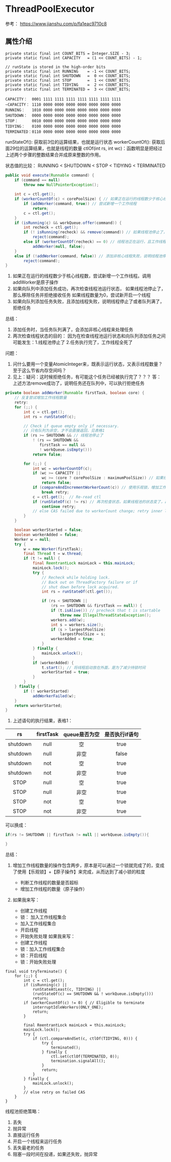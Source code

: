 # ThreadPoolExecutor
参考： https://www.jianshu.com/p/fa1eac9710c8

## 属性介绍

```
private static final int COUNT_BITS = Integer.SIZE - 3;
private static final int CAPACITY   = (1 << COUNT_BITS) - 1;

// runState is stored in the high-order bits
private static final int RUNNING    = -1 << COUNT_BITS;
private static final int SHUTDOWN   =  0 << COUNT_BITS;
private static final int STOP       =  1 << COUNT_BITS;
private static final int TIDYING    =  2 << COUNT_BITS;
private static final int TERMINATED =  3 << COUNT_BITS;
```

```
CAPACITY：  0001 1111 1111 1111 1111 1111 1111 1111
~CAPACITY： 1110 0000 0000 0000 0000 0000 0000 0000
RUNNING：   1010 0000 0000 0000 0000 0000 0000 0000
SHUTDOWN：  0000 0000 0000 0000 0000 0000 0000 0000
STOP：      0010 0000 0000 0000 0000 0000 0000 0000
TIDYING：   0100 0000 0000 0000 0000 0000 0000 0000
TERMINATED：0110 0000 0000 0000 0000 0000 0000 0000
```

runStateOf(): 获取前3位的运算结果，也就是运行状态
workerCountOf(): 获取后面29位的运算结果，也就是线程的数量
ctlOf(int rs, int wc)：函数明显是把经过上述两个步骤的整数结果合并成原来整数的作用。

状态值的比较： RUNNING < SHUTDOWN < STOP < TIDYING < TERMINATED


```java
public void execute(Runnable command) {
	if (command == null)
		throw new NullPointerException();
		
	int c = ctl.get();
	if (workerCountOf(c) < corePoolSize) { // 如果正在运行的线程数少于核心线程数
		if (addWorker(command, true)) // 尝试新增一个工作线程
			return;
		c = ctl.get();
	}
	if (isRunning(c) && workQueue.offer(command)) {
		int recheck = ctl.get();
		if (! isRunning(recheck) && remove(command)) // 如果线程池停止了，则从队列移除任务，并且拒绝任务。疑问：这时候拒绝任务，有可能这个任务已经被执行完了？？？
			reject(command);
		else if (workerCountOf(recheck) == 0) // 线程池正在运行，且工作线程等于0，新增一个工作线程
			addWorker(null, false);
	}
	else if (!addWorker(command, false)) // 添加非核心线程失败，说明线程池停止了或者队列满了，拒绝任务。
		reject(command);
}
```

1. 如果正在运行的线程数少于核心线程数，尝试新增一个工作线程。调用addWorker是原子操作
2. 如果向队列中添加任务成功，再次检查线程池运行状态，
								如果线程池停止了，那么移除任务并拒绝接收任务
								如果线程数量为0，尝试新开启一个线程
3. 如果向队列添加任务失败，且添加线程失败，说明线程停止了或者队列满了，拒绝任务

总结：
1. 添加任务时，当任务队列满了，会添加非核心线程来处理任务
2. 两次检查线程状态的目的： 因为在检查线程池运行状态和向队列添加任务之间可能发生：1.线程池停止了 2.任务执行完了，工作线程全死了





问题：
1. 问什么要用一个变量AtomicInteger来，既表示运行状态，又表示线程数量？至于这么节省内存空间吗？
2. 见上：疑问：这时候拒绝任务，有可能这个任务已经被执行完了？？？
	答： 上述方法remove成功了，说明任务还在队列中，可以执行拒绝任务


```java
private boolean addWorker(Runnable firstTask, boolean core) {
	// 反复尝试增加工作线程数量
	retry:
	for (;;) {
		int c = ctl.get();
		int rs = runStateOf(c);

		// Check if queue empty only if necessary.
		// 只有队列为非空，才不会直接返回，见表格1
		if (rs >= SHUTDOWN && // 线程池停止了
			! (rs == SHUTDOWN &&
			   firstTask == null &&
			   ! workQueue.isEmpty()))
			return false;

		for (;;) {
			int wc = workerCountOf(c);
			if (wc >= CAPACITY ||
				wc >= (core ? corePoolSize : maximumPoolSize)) // 如果线程数超标，则返回
				return false;
			if (compareAndIncrementWorkerCount(c)) // 使用乐观锁，增加工作线程数量，增加成功结束外层循环。这里不直接调用incr方法，是怕在增加之后，线程池状态变了
				break retry;
			c = ctl.get();  // Re-read ctl
			if (runStateOf(c) != rs) // 再次检查状态，如果线程池的状态变了，再次进行下次循环
				continue retry;
			// else CAS failed due to workerCount change; retry inner loop
		}
	}

	boolean workerStarted = false;
	boolean workerAdded = false;
	Worker w = null;
	try {
		w = new Worker(firstTask);
		final Thread t = w.thread;
		if (t != null) {
			final ReentrantLock mainLock = this.mainLock;
			mainLock.lock();
			try {
				// Recheck while holding lock.
				// Back out on ThreadFactory failure or if
				// shut down before lock acquired.
				int rs = runStateOf(ctl.get());

				if (rs < SHUTDOWN ||
					(rs == SHUTDOWN && firstTask == null)) {
					if (t.isAlive()) // precheck that t is startable
						throw new IllegalThreadStateException();
					workers.add(w);
					int s = workers.size();
					if (s > largestPoolSize)
						largestPoolSize = s;
					workerAdded = true;
				}
			} finally {
				mainLock.unlock();
			}
			if (workerAdded) {
				t.start(); // 将线程启动放在外面，是为了减少持锁时间
				workerStarted = true;
			}
		}
	} finally {
		if (! workerStarted)
			addWorkerFailed(w);
	}
	return workerStarted;
}
```

1.  上述语句的执行结果，表格1：

|    rs    | firstTask | queue是否为空 | 是否执行if语句 |
| :------: | :-------: | :-----------: | :------------: |
| shutdown |   null    |      空       |      true      |
| shutdown |   null    |     非空      |     false      |
| shutdown |    not    |      空       |      true      |
| shutdown |    not    |     非空      |      true      |
|   STOP   |   null    |      空       |      true      |
|   STOP   |   null    |     非空      |      true      |
|   STOP   |    not    |      空       |      true      |
|   STOP   |    not    |     非空      |      true      |

可以换成：
```java
if(rs != SHUTDOWN || firstTask != null || workQueue.isEmpty()){

}
```

总结： 
1. 增加工作线程数量的操作包含两步，原本是可以通过一个锁就完成了的，变成了使用【乐观锁】+【原子操作】来完成，从而达到了减小锁的粒度
	* 判断工作线程的数量是否超标
	* 增加工作线程的数量（原子操作）
   
	
3. 如果我来写：
	* 创建工作线程
	* 锁： 加入工作线程集合
	* 加入工作线程集合
	* 开启线程
	* 开始失败处理
   如果我来写：
    * 创建工作线程
    * 锁：加入工作线程集合
	* 锁：开启线程
	* 锁：开始失败处理



```
final void tryTerminate() {
	for (;;) {
		int c = ctl.get();
		if (isRunning(c) ||
			runStateAtLeast(c, TIDYING) ||
			(runStateOf(c) == SHUTDOWN && ! workQueue.isEmpty()))
			return;
		if (workerCountOf(c) != 0) { // Eligible to terminate
			interruptIdleWorkers(ONLY_ONE);
			return;
		}

		final ReentrantLock mainLock = this.mainLock;
		mainLock.lock();
		try {
			if (ctl.compareAndSet(c, ctlOf(TIDYING, 0))) {
				try {
					terminated();
				} finally {
					ctl.set(ctlOf(TERMINATED, 0));
					termination.signalAll();
				}
				return;
			}
		} finally {
			mainLock.unlock();
		}
		// else retry on failed CAS
	}
}
```	




线程池拒绝策略：
1. 丢失
2. 抛异常
3. 直接运行任务
4. 开启一个线程来运行任务
5. 丢失最老的任务
6. 阻塞一段时间在投递，如果还失败，抛异常
























